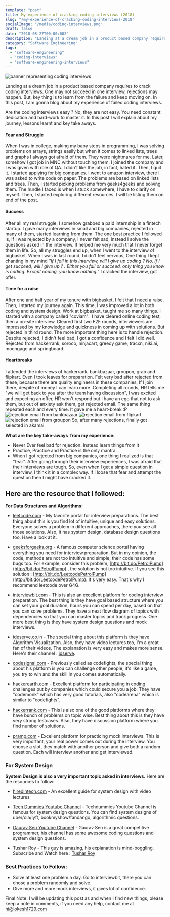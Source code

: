 ```yaml
---
template: "post"
title: My experience of cracking coding interviews (2018)
slug: "/my-experience-of-cracking-coding-interviews-2018"
socialImage: "/media/coding-interviews.png"
draft: false
date: "2018-08-27T00:00:00Z"
description: "Landing at a dream job in a product based company requires to crack coding interviews. One may not succeed in one interview, rejections may happen. But, key thing is to learn from the failure and keep moving on. In this post, I am gonna blog about my experience of failed coding interviews."
category: "Software Engineering"
tags:
  - "software-engineering"
  - "coding-interviews"
  - "software-engineering-interviews"
---
```

![banner representing coding interviews](/media/coding-interviews.png)

Landing at a dream job in a product based company requires to crack coding interviews. One may not succeed in one interview, rejections may happen. But, key thing is to learn from the failure and keep moving on. In this post, I am gonna blog about my experience of failed coding interviews.

Are the coding interviews easy ? No, they are not easy. You need constant dedication and hard-work to master it. In this post I will explain about my journey, lessons learnt and key take aways.

#### Fear and Struggle

When I was in college, making my baby steps in programming, I was solving problems on arrays, strings easily but when it comes to linked lists, trees and graphs I always got afraid of them. They were nightmares for me. Later, somehow I got job in MNC without touching them. I joined the company and I was given with role of QA. I didn't like the job, in fact, hated it. Then, I quit it. I started applying for big companies. I went to amazon interview, there I was asked to write code on paper. The problems are based on linked lists and trees. Then, I started picking problems from geeks4geeks and solving them. The hurdle I faced is when I stuck somewhere, I have to clarify on myself. Then, I started exploring different resources. I will be listing them on end of the post.

#### Success

After all my real struggle, I somehow grabbed a paid internship in a fintech startup. I gave many interviews in small and big companies, rejected in many of them, started learning from them. The one best practice I followed is, If I was rejected by a company, I never felt sad, instead I solve the questions asked in the interview. It helped me very much that I never forget them in life. So, all my struggles end up, when I went to the interview of bigbasket. When I was in last round, I didn't feel nervous, One thing I kept chanting in my mind *"If I fail in this interview, will I give up coding ? No, If I get succeed, will I give up ? . Either you fail or succeed, only thing you know is coding. Except coding, you know nothing."* I cracked the interview, got offer.

#### Time for a raise

After one and half year of my tenure with bigbasket, I felt that I need a raise. Then, I started my journey again. This time, I was improved a lot in both coding and system design. Work at bigbasket, taught me so many things. I started with a company called "coviam".  I have cleared online coding test, then a on-site interview. Cleared first two F2F rounds, interviewers are impressed by my knowledge and quickness in coming up with solutions. But rejected in third round. The more important thing here is to handle rejection. Despite rejected, I didn't feel bad, I got a confidence and I felt I did well. Rejected from hackerrank, soroco, ninjacart, greedy game, tracxn, niki.ai, moengage and springboard.

#### Heartbreaks

I attended the interviews of hackerrank, bankbazaar, groupon, grab and flipkart. Even I took leaves for preparation. Felt very bad after rejected from these, because there are quality engineers in these companies, If I join there, despite of money I can learn more. Completing all rounds, HR tells me "we will get back to you after the team having discussion", I was excited and expecting an offer, HR won't respond but I have an ego that not to ask them, but out of anxiety ask them, get rejected email. The same thing repeated each and every time. It gave me a heart-break :P ![rejection email from bankbazaar](/media/bankbazaar.png) ![rejection email from flipkart](/media/flipkart.png) ![rejection email from groupon](/media/groupon.png) So, after many rejections, finally got selected in akamai.

**What are the key take-aways  from my experience:**

- Never Ever feel bad for rejection. Instead learn things from it
- Practice, Practice and Practice is the only mantra.
- When I got rejected from big companies, one thing I realized is that "fear". After going through their interview experiences, I was afraid that their interviews are tough. So, even when I get a simple question in interview, I think it in a complex way. If I loose that fear and attempt the question then I might have cracked it.

## Here are the resource that I followed:

**For Data Structures and Algorithms:**

- [leetcode.com](https://leetcode.com) - My favorite portal for interview preparations. The best thing about this is you find lot of intuitive, unique and easy solutions. Everyone solves a problem in different approaches, there you see all those solutions. Also, it has system design, database design questions too. Have a look at it.

- [geeksforgeeks.org](https://geeksforgeeks.org) - A famous computer science portal having everything you need for interview preparation. But in my opinion, the code, methods are not too intuitive and simple, their code has some bugs too. For example, consider this problem, [http://bit.do/PetrolPump](http://bit.do/PetrolPump) , the solution is not too intuitive. If you see this solution : [http://bit.do/LeetcodePetrolPump](http://bit.do/LeetcodePetrolPump). It's very easy. That's why I recommend leetcode over G4G.

- [interviewbit.com](https://www.interviewbit.com/) - This is also an excellent platform for coding interview preparation. The best thing is they have goal based structure where you can set your goal duration, hours you can spend per day, based on that you can solve problems. They have a neat flow diagram of topics with dependencies so that you can master topics and track progress. One more best thing is they have system design questions and mock interviews.

- [ideserve.co.in](https://www.ideserve.co.in/) - The special thing about this platform is they have Algorithm Visualization. Also, they have video lectures too, I'm a great fan of their videos. The explanation is very easy and makes more sense. Here's their channel : [idserve](https://www.youtube.com/channel/UCMNkvKnD3mo3Jj9eTwJllWw).

- [codesignal.com](https://codesignal.com/) - Previously called as codefights, the special thing about his platform is you can challenge other people, it's like a game, you try to win and the skill in you comes automatically.

- [hackerearth.com](https://www.hackerearth.com/) - Excellent platform for participating in coding challenges put by companies which could secure you a job. They have "codemonk" which has very good tutorials, also "codearena" which is similar to "codefights".

- [hackerrank.com](https://www.hackerrank.com/) - This is also one of the good platforms where they have bunch of problems on topic wise. Best thing about this is they have very strong testcases. Also, they have discussion platform where you find number of solutions.

- [pramp.com](https://www.pramp.com/) - Excellent platform for practicing mock interviews. This is very important, your real power comes out during the interview. You choose a slot, they match with another person and give both a random question. Each will interview another and get interviewed.

### For System Design

**System Design is also a very important topic asked in interviews.** Here are the resources to follow:

- [hiredintech.com](https://www.hiredintech.com/classrooms/system-design) - An excellent guide for system design with video lectures

- [Tech Dummies Youtube Channel](https://www.youtube.com/channel/UCn1XnDWhsLS5URXTi5wtFTA) - Techdummies Youtube Channel is famous for system design questions. You can find system designs of uber/ola/lyft, bookmyshow/fandango, algorithmic questions.

- [Gaurav Sen Youtube Channel](https://www.youtube.com/channel/UCRPMAqdtSgd0Ipeef7iFsKw) - Gaurav Sen is a great competitive programmer, his channel has some awesome coding questions and system design questions.

- Tushar Roy - This guy is amazing, his explanation is mind-boggling. Subscribe and Watch here : [Tushar Roy](https://www.youtube.com/user/tusharroy2525)

### Best Practices to Follow:

- Solve at least one problem a day. Go to interviewbit, there you can chose a problem randomly and solve.
- Give more and more mock interviews, it gives lot of confidence.

Final Note: I will be updating this post as and when I find new things, please keep a note in comments, if you need any help, contact me at [hi@lokesh1729.com](mailto:hi@lokesh1729.com)
